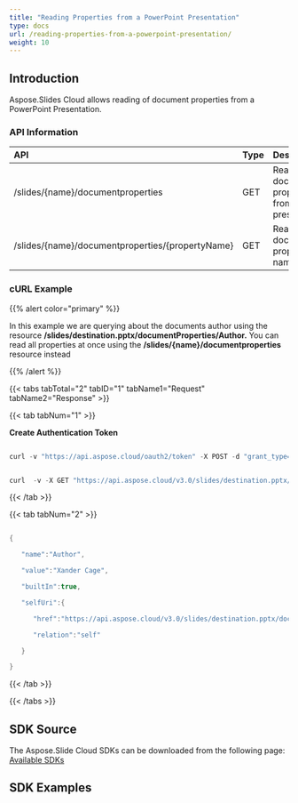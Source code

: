 ```yaml
---
title: "Reading Properties from a PowerPoint Presentation"
type: docs
url: /reading-properties-from-a-powerpoint-presentation/
weight: 10
---
```


## **Introduction**
Aspose.Slides Cloud allows reading of document properties from a PowerPoint Presentation. 
### **API Information**

|**API**|**Type**|**Description**|**Swagger Link**|
| :- | :- | :- | :- |
|/slides/{name}/documentproperties|GET|Read all document properties from a presentation|[GetSlidesDocumentProperties](https://apireference.aspose.cloud/slides/#/Properties/GetSlidesDocumentProperties)|
|/slides/{name}/documentproperties/{propertyName}|GET|Read a document property by name|[GetSlidesDocumentProperty](https://apireference.aspose.cloud/slides/#/Properties/GetSlidesDocumentProperty)|
### **cURL Example**
{{% alert color="primary" %}} 

In this example we are querying about the documents author using the resource **/slides/destination.pptx/documentProperties/Author.** You can read all properties at once using the **/slides/{name}/documentproperties** resource instead

{{% /alert %}} 

{{< tabs tabTotal="2" tabID="1" tabName1="Request" tabName2="Response" >}}

{{< tab tabNum="1" >}}

**Create Authentication Token**

```java

curl -v "https://api.aspose.cloud/oauth2/token" -X POST -d "grant_type=client_credentials&client_id=78946fb4-3bd4-4d3e-b309-f9e2ff9ac6f9&client_secret=b125f13bf6b76ed81ee990142d84119"-H "Content-Type: application/x-www-form-urlencoded"-H "Accept: application/json"

```

```java

curl  -v -X GET "https://api.aspose.cloud/v3.0/slides/destination.pptx/documentProperties/Author" -H "Content-Type: application/json" -H "Authorization: Bearer eyJhbGciOiJSUzI1NiIsInR5cCI6IkpXVCJ9.eyJuYmYiOjE1NjAwMTkxMzEsImV4cCI6MTU2MDEwNTUzMSwiaXNzIjoiaHR0cHM6Ly9hcGkuYXNwb3NlLmNsb3VkIiwiYXVkIjpbImh0dHBzOi8vYXBpLmFzcG9zZS5jbG91ZC9yZXNvdXJjZXMiLCJhcGkucGxhdGZvcm0iLCJhcGkucHJvZHVjdHMiXSwiY2xpZW50X2lkIjoiNzg5NDZmYjQtM2JkNC00ZDNlLWIzMDktZjllMmZmOWFjNmY5Iiwic2NvcGUiOlsiYXBpLnBsYXRmb3JtIiwiYXBpLnByb2R1Y3RzIl19.PiLqxtzZkOgEOWLVqJS_kx7lSpBRXloM123sMdCq2flAFv4nkyhXYAHV-3CsDgLCCxKsmfMuB-Ptd1UAOUnTSoe5G7jhF2gdvKhJu1cq7VK7FQko3YSn-z14UAHvrscLrKz0gp3Ikoh1I9m8xkrqMH92dg4yIP95bvIlBRh1HeSvZXKmg-WobbA9tkQFCPzFQwpKo65v4xqg9eXBMkosdi5IvP5XyHqKx2o-5r-64ut9LHv2MGchU72zn3Iz0bL-4luEeNWSKF5Nk-nU82EsxwfVNFzNGaH6J4NrwwRk2HhnOEOEXsuj-pfr1EnMDjvEkoKvY4D6ZZsEoP5lxQr2jw" --ssl-no-revoke

```

{{< /tab >}}

{{< tab tabNum="2" >}}

```java

{

   "name":"Author",

   "value":"Xander Cage",

   "builtIn":true,

   "selfUri":{

      "href":"https://api.aspose.cloud/v3.0/slides/destination.pptx/documentProperties/Author",

      "relation":"self"

   }

}

```

{{< /tab >}}

{{< /tabs >}}


## **SDK Source**
The Aspose.Slide Cloud SDKs can be downloaded from the following page: [Available SDKs](/slides/available-sdks/)
## **SDK Examples**
